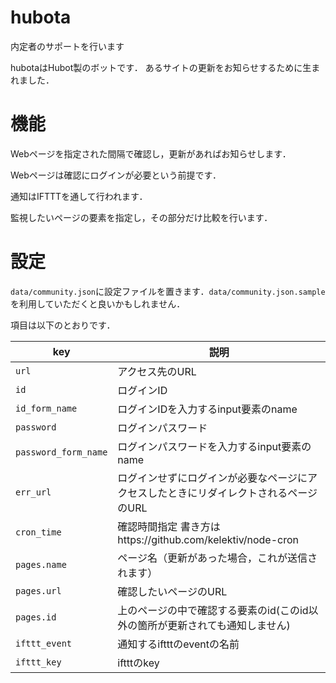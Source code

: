 # hubota

内定者のサポートを行います

hubotaはHubot製のボットです．
あるサイトの更新をお知らせするために生まれました．

# 機能

Webページを指定された間隔で確認し，更新があればお知らせします．

Webページは確認にログインが必要という前提です．

通知はIFTTTを通して行われます．

監視したいページの要素を指定し，その部分だけ比較を行います．

# 設定

`data/community.json`に設定ファイルを置きます．`data/community.json.sample`を利用していただくと良いかもしれません．

項目は以下のとおりです．

| key | 説明 |
| --- | --- |
| `url` | アクセス先のURL |
| `id` | ログインID |
| `id_form_name` | ログインIDを入力するinput要素のname |
| `password` | ログインパスワード |
| `password_form_name` | ログインパスワードを入力するinput要素のname |
| `err_url` | ログインせずにログインが必要なページにアクセスしたときにリダイレクトされるページのURL |
| `cron_time` | 確認時間指定 書き方はhttps://github.com/kelektiv/node-cron |
| `pages.name` | ページ名（更新があった場合，これが送信されます） |
| `pages.url` | 確認したいページのURL |
| `pages.id` | 上のページの中で確認する要素のid(このid以外の箇所が更新されても通知しません) |
| `ifttt_event` | 通知するiftttのeventの名前 |
| `ifttt_key` | iftttのkey |
